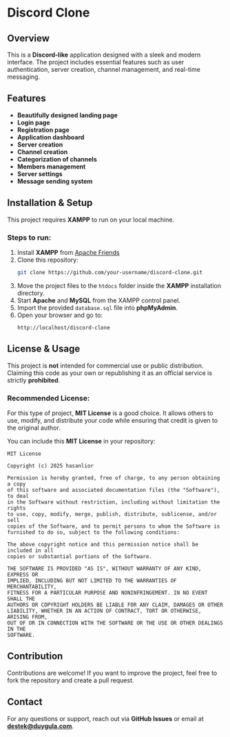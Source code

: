 # Discord Clone

## Overview

This is a **Discord-like** application designed with a sleek and modern interface. The project includes essential features such as user authentication, server creation, channel management, and real-time messaging.

## Features

- **Beautifully designed landing page**
- **Login page**
- **Registration page**
- **Application dashboard**
- **Server creation**
- **Channel creation**
- **Categorization of channels**
- **Members management**
- **Server settings**
- **Message sending system**

## Installation & Setup

This project requires **XAMPP** to run on your local machine.

### Steps to run:

1. Install **XAMPP** from [Apache Friends](https://www.apachefriends.org/)
2. Clone this repository:
   ```bash
   git clone https://github.com/your-username/discord-clone.git
   ```
3. Move the project files to the `htdocs` folder inside the **XAMPP** installation directory.
4. Start **Apache** and **MySQL** from the XAMPP control panel.
5. Import the provided `database.sql` file into **phpMyAdmin**.
6. Open your browser and go to:
   ```
   http://localhost/discord-clone
   ```

## License & Usage

This project is **not** intended for commercial use or public distribution. Claiming this code as your own or republishing it as an official service is strictly **prohibited**.

### Recommended License:

For this type of project, **MIT License** is a good choice. It allows others to use, modify, and distribute your code while ensuring that credit is given to the original author.

You can include this **MIT License** in your repository:

```plaintext
MIT License

Copyright (c) 2025 hasanlior

Permission is hereby granted, free of charge, to any person obtaining a copy
of this software and associated documentation files (the "Software"), to deal
in the Software without restriction, including without limitation the rights
to use, copy, modify, merge, publish, distribute, sublicense, and/or sell
copies of the Software, and to permit persons to whom the Software is
furnished to do so, subject to the following conditions:

The above copyright notice and this permission notice shall be included in all
copies or substantial portions of the Software.

THE SOFTWARE IS PROVIDED "AS IS", WITHOUT WARRANTY OF ANY KIND, EXPRESS OR
IMPLIED, INCLUDING BUT NOT LIMITED TO THE WARRANTIES OF MERCHANTABILITY,
FITNESS FOR A PARTICULAR PURPOSE AND NONINFRINGEMENT. IN NO EVENT SHALL THE
AUTHORS OR COPYRIGHT HOLDERS BE LIABLE FOR ANY CLAIM, DAMAGES OR OTHER
LIABILITY, WHETHER IN AN ACTION OF CONTRACT, TORT OR OTHERWISE, ARISING FROM,
OUT OF OR IN CONNECTION WITH THE SOFTWARE OR THE USE OR OTHER DEALINGS IN THE
SOFTWARE.
```

## Contribution

Contributions are welcome! If you want to improve the project, feel free to fork the repository and create a pull request.

## Contact

For any questions or support, reach out via **GitHub Issues** or email at **[destek@duygula.com](mailto\:destek@duygula.com)**.

